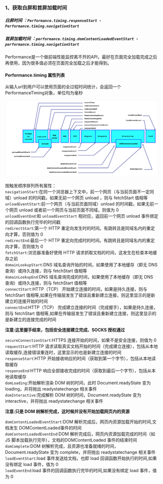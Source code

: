### 1、获取白屏和首屏加载时间  

##### 白屏时间 ：`Performance.timing.responseStart - Performance.timing.navigationStart`
##### 首屏加载时间 ：`performance.timing.domContentLoadedEventStart - performance.timing.navigationStart`

Performance是一个做前端性能监控离不开的API，最好在页面完全加载完成之后再使用，因为很多值必须在页面完全加载之后才能得到。  

#### Performance.timing 属性列表

从输入url到用户可以使用页面的全过程时间统计，会返回一个PerformanceTiming对象，单位均为毫秒  

![avatar](/img/performance-timing.png)  

按触发顺序排列所有属性：  
`navigationStart`:在同一个浏览器上下文中，前一个网页（与当前页面不一定同域）unload 的时间戳，如果无前一个网页 unload ，则与 fetchStart 值相等  
`unloadEventStart`:前一个网页（与当前页面同域）unload 的时间戳，如果无前一个网页 unload 或者前一个网页与当前页面不同域，则值为 0  
`unloadEventEnd`:和 `unloadEventStart` 相对应，返回前一个网页 unload 事件绑定的回调函数执行完毕的时间戳  
`redirectStart`:第一个 HTTP 重定向发生时的时间。有跳转且是同域名内的重定向才算，否则值为 0  
`redirectEnd`:最后一个 HTTP 重定向完成时的时间。有跳转且是同域名内的重定向才算，否则值为 0  
`fetchStart`:浏览器准备好使用 HTTP 请求抓取文档的时间，这发生在检查本地缓存之前  
`domainLookupStart`:DNS 域名查询开始的时间，如果使用了本地缓存（即无 DNS 查询）或持久连接，则与 fetchStart 值相等  
`domainLookupEnd`:DNS 域名查询完成的时间，如果使用了本地缓存（即无 DNS 查询）或持久连接，则与 fetchStart 值相等  
`connectStart`:HTTP（TCP） 开始建立连接的时间，如果是持久连接，则与 fetchStart 值相等,如果在传输层发生了错误且重新建立连接，则这里显示的是新建立的连接开始的时间  
`connectEnd`:HTTP（TCP） 完成建立连接的时间（完成握手），如果是持久连接，则与 fetchStart 值相等,如果在传输层发生了错误且重新建立连接，则这里显示的是新建立的连接完成的时间  

**注意:这里握手结束，包括安全连接建立完成、SOCKS 授权通过**  

`secureConnectionStart`:HTTPS 连接开始的时间，如果不是安全连接，则值为 0  
`requestStart`:HTTP 请求读取真实文档开始的时间（完成建立连接），包括从本地读取缓存,连接错误重连时，这里显示的也是新建立连接的时间  
`responseStart`:HTTP 开始接收响应的时间（获取到第一个字节），包括从本地读取缓存  
`responseEnd`:HTTP 响应全部接收完成的时间（获取到最后一个字节），包括从本地读取缓存  
`domLoading`:开始解析渲染 DOM 树的时间，此时 Document.readyState 变为 loading，并将抛出 readystatechange 相关事件  
`domInteractive`:完成解析 DOM 树的时间，Document.readyState 变为 interactive，并将抛出 readystatechange 相关事件  

**注意:只是 DOM 树解析完成，这时候并没有开始加载网页内的资源**  

`domContentLoadedEventStart`:DOM 解析完成后，网页内资源加载开始的时间,文档发生 DOMContentLoaded事件的时间  
`domContentLoadedEventEnd`:DOM 解析完成后，网页内资源加载完成的时间（如 JS 脚本加载执行完毕），文档的DOMContentLoaded 事件的结束时间  
`domComplete`:DOM 树解析完成，且资源也准备就绪的时间，Document.readyState 变为 complete，并将抛出 readystatechange 相关事件  
`loadEventStart`:load 事件发送给文档，也即 load 回调函数开始执行的时间,如果没有绑定 load 事件，值为 0  
`loadEventEnd`:load 事件的回调函数执行完毕的时间,如果没有绑定 load 事件，值为 0  